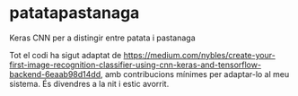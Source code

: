 # patatapastanaga
Keras CNN per a distingir entre patata i pastanaga

Tot el codi ha sigut adaptat de https://medium.com/nybles/create-your-first-image-recognition-classifier-using-cnn-keras-and-tensorflow-backend-6eaab98d14dd, amb contribucions mínimes per adaptar-lo al meu sistema.
És divendres a la nit i estic avorrit.
